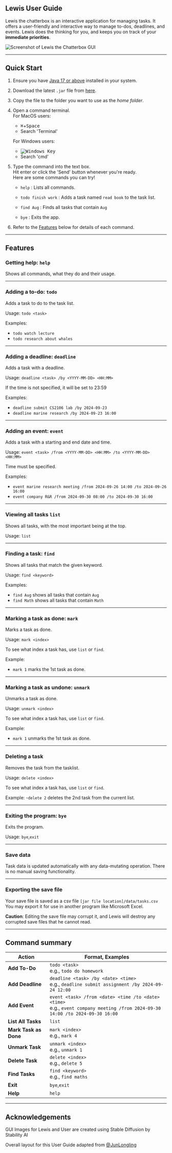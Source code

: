 Lewis User Guide
-------------------------------------------------------

Lewis the chatterbox is an interactive application for managing tasks. It offers a
user-friendly and interactive way to manage to-dos, deadlines, and events. Lewis
does the thinking for you, and keeps you on track of your **immediate priorities**.

![Screenshot of Lewis the Chatterbox GUI](./Ui.png)

-------------------------------------------------------

## Quick Start

1. Ensure you have [Java 17 or above](https://www.oracle.com/java/technologies/downloads/) installed in your system.

1. Download the latest `.jar` file from [here](https://github.com/darkmoongreatsword/ip/releases).

1. Copy the file to the folder you want to use as the _home folder_.

1. Open a command terminal.<br> For MacOS users:<br>
   - <kbd>⌘</kbd>+<kbd>Space</kbd>
   - Search 'Terminal'<br>
   
   For  Windows users:
   - <kbd>![Windows Key](./WindowsKey.png)</kbd>
   - Search 'cmd'

1. Type the command into the text box.<br> Hit enter or
   click the 'Send' button whenever you're ready.<br> Here are some commands you can try!

    * `help` : Lists all commands. <br>

    * `todo finish work` : Adds a task named `read book` to the task list. <br>

    * `find Aug` : Finds all tasks that contain `Aug`<br>

    * `bye` : Exits the app. <br>

1. Refer to the [Features](#features) below for details of each command.

-------------------------------------------------------

## Features

### Getting help: `help`

Shows all commands, what they do and their usage.

-------------------------------------------------------

### Adding a to-do: `todo`

Adds a task to do to the task list. 

Usage: `todo <task>`

Examples: 
- `todo watch lecture`
- `todo research about whales`

-------------------------------------------------------

### Adding a deadline: `deadline`

Adds a task with a deadline.

Usage: `deadline <task> /by <YYYY-MM-DD> <HH:MM>`

If the time is not specified, it will be set to 23:59

Examples:
- `deadline submit CS2106 lab /by 2024-09-23`
- `deadline marine research /by 2024-09-23 16:00`

-------------------------------------------------------

### Adding an event: `event`

Adds a task with a starting and end date and time.

Usage: `event <task> /from <YYYY-MM-DD> <HH:MM> /to <YYYY-MM-DD> <HH:MM>`

Time must be specified.

Examples:
- `event marine research meeting /from 2024-09-26 14:00 /to 2024-09-26 16:00`
- `event company R&R /from 2024-09-30 08:00 /to 2024-09-30 16:00`

-------------------------------------------------------

### Viewing all tasks `list`

Shows all tasks, with the most important being at the top.

Usage: `list`

-------------------------------------------------------

### Finding a task: `find`

Shows all tasks that match the given keyword.

Usage: `find <keyword>`

Examples:
- `find Aug` shows all tasks that contain `Aug`
- `find Math` shows all tasks that contain `Math`

-------------------------------------------------------

### Marking a task as done: `mark`

Marks a task as done.

Usage: `mark <index>`

To see what index a task has, use `list` or `find`.

Example:
- `mark 1` marks the 1st task as done.

-------------------------------------------------------

### Marking a task as undone: `unmark`

Unmarks a task as done.

Usage: `unmark <index>`

To see what index a task has, use `list` or `find`.

Example:
- `mark 1` unmarks the 1st task as done.

-------------------------------------------------------

### Deleting a task

Removes the task from the tasklist.

Usage: `delete <index>`

To see what index a task has, use `list` or `find`.

Example:
-`delete 2` deletes the 2nd task from the current list.

-------------------------------------------------------

### Exiting the program: `bye`

Exits the program.

Usage: `bye`,`exit`

-------------------------------------------------------

### Save data

Task data is updated automatically with any data-mutating operation.
There is no manual saving functionality.

-------------------------------------------------------

### Exporting the save file

Your save file is saved as a csv file `[jar file location]/data/tasks.csv`
You may export it for use in another program like Microsoft Excel.

**Caution**: Editing the save file may corrupt it, and Lewis will destroy any corrupted save files that he cannot read.

-------------------------------------------------------

## Command summary

| Action                  | Format, Examples                                                                                                                   |
|-------------------------|------------------------------------------------------------------------------------------------------------------------------------|
| **Add To-Do**            | `todo <task>` <br> e.g., `todo do homework`                                                                                        |
| **Add Deadline**         | `deadline <task> /by <date> <time>` <br> e.g., `deadline submit assignment /by 2024-09-24 12:00`                                   |
| **Add Event**            | `event <task> /from <date> <time /to <date> <time>` <br> e.g., `event company meeting /from 2024-09-30 14:00 /to 2024-09-30 16:00` |
| **List All Tasks**       | `list`                                                                                                                             |
| **Mark Task as Done**    | `mark <index>` <br> e.g., `mark 4`                                                                                                 |
| **Unmark Task**          | `unmark <index>` <br> e.g., `unmark 1`                                                                                             |
| **Delete Task**          | `delete <index>` <br> e.g., `delete 5`                                                                                             |
| **Find Tasks**           | `find <keyword>` <br> e.g., `find maths`                                                                                           |
| **Exit**                 | `bye`,`exit`                                                                                                                       |
| **Help**                 | `help`                                                                                                                             |

-------------------------------------------------------

## Acknowledgements

GUI Images for Lewis and User are created using Stable Diffusion by Stability AI

Overall layout for this User Guide adapted from [@JunLongling](https://junlongling.github.io/ip/)

